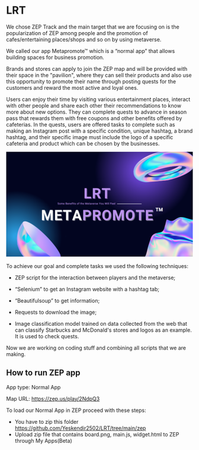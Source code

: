 # LRT

We chose ZEP Track and the main target that we are focusing on is the popularization of ZEP among people and the promotion of cafes/entertaining places/shops and so on by using metaverse. 

We called our app Metapromote™ which is a “normal app” that allows building spaces for business promotion. 

Brands and stores can apply to join the ZEP map and will be provided with their space in the "pavilion", where they can sell their products and also use this opportunity to promote their name through posting quests for the customers and reward the most active and loyal ones. 

Users can enjoy their time by visiting various entertainment places, interact with other people and share each other their recommendations to know more about new options. They can complete quests to advance in season pass that rewards them with free coupons and other benefits offered by cafeterias. In the quests, users are offered tasks to complete such as making an Instagram post with a specific condition, unique hashtag, a brand hashtag, and their specific image must include the logo of a specific cafeteria and product which can be chosen by the businesses. 

![Alt text](/data/LRT.jpg "LRT TEAM")

To achieve our goal and complete tasks we used the following techniques:

* ZEP script for the interaction between players and the metaverse;

* “Selenium” to get an Instagram website with a hashtag tab; 

* “Beautifulsoup” to get information;

* Requests to download the image;

* Image classification model trained on data collected from the web that can classify Starbucks and McDonald's stores and logos as an example. It is used to check quests.


Now we are working on coding stuff and combining all scripts that we are making.

## How to run ZEP app

App type: Normal App

Map URL: https://zep.us/play/2NdpQ3


To load our Normal App in ZEP proceed with these steps:

* You have to zip this folder https://github.com/Yeskendir2502/LRT/tree/main/zep
* Upload zip file that contains board.png, main.js, widget.html to ZEP through My Apps(Beta)
